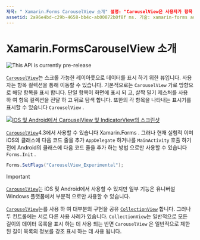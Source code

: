 ```yaml
---
제목: " Xamarin.Forms CarouselView 소개" 설명: "CarouselView은 사용자가 항목 컬렉션 간을 이동 하기 위해 살짝 밀기 할 수 있는 스크롤 가능한 레이아웃으로 데이터를 제공 하는 보기입니다."
assetid: 2a96e4bd-c29b-4658-bb4c-ab00872b0f8f ms. 기술: xamarin-forms author: davidbritch: dabritch: ms. date: 10/08/2019 no loc: [ Xamarin.Forms , Xamarin.Essentials ]
---
```


# <a name="xamarinforms-carouselview-introduction"></a>Xamarin.FormsCarouselView 소개

![](~/media/shared/preview.png "This API is currently pre-release")

[`CarouselView`](xref:Xamarin.Forms.CarouselView)는 스크롤 가능한 레이아웃으로 데이터를 표시 하기 위한 뷰입니다. 사용자는 항목 컬렉션을 통해 이동할 수 있습니다. 기본적으로는 `CarouselView` 가로 방향으로 해당 항목을 표시 합니다. 단일 항목이 화면에 표시 되 고, 살짝 밀기 제스처를 사용 하 여 항목 컬렉션을 전달 하 고 뒤로 탐색 합니다. 또한의 각 항목을 나타내는 표시기를 표시할 수 있습니다 `CarouselView` .

[![IOS 및 Android에서 CarouselView 및 IndicatorView의 스크린샷](populate-data-images/indicators.png "IndicatorView 원")](populate-data-images/indicators-large.png#lightbox "IndicatorView 원")

[`CarouselView`](xref:Xamarin.Forms.CarouselView)4.3에서 사용할 수 있습니다 Xamarin.Forms . 그러나 현재 실험적 이며 iOS의 클래스에 다음 코드 줄을 추가 `AppDelegate` 하거나를 `MainActivity` 호출 하기 전에 Android의 클래스에 다음 코드 줄을 추가 하는 방법 으로만 사용할 수 있습니다 `Forms.Init` .

```csharp
Forms.SetFlags("CarouselView_Experimental");
```

> [!IMPORTANT]
> [`CarouselView`](xref:Xamarin.Forms.CarouselView)는 iOS 및 Android에서 사용할 수 있지만 일부 기능은 유니버설 Windows 플랫폼에서 부분적 으로만 사용할 수 있습니다.

[`CarouselView`](xref:Xamarin.Forms.CarouselView)는를 사용 하 여 대부분의 구현을 공유 [`CollectionView`](xref:Xamarin.Forms.CollectionView) 합니다. 그러나 두 컨트롤에는 서로 다른 사용 사례가 있습니다. `CollectionView`는 일반적으로 모든 길이의 데이터 목록을 표시 하는 데 사용 되는 반면 `CarouselView` 은 일반적으로 제한 된 길이 목록의 정보를 강조 표시 하는 데 사용 됩니다.
